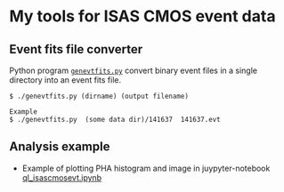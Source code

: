 # My tools for ISAS CMOS event data

## Event fits file converter 
Python program [`genevtfits.py`](enevtfits.py) convert binary event files in a single directory into an event fits file. 
```
$ ./genevtfits.py (dirname) (output filename)

Example 
$ ./genevtfits.py  (some data dir)/141637  141637.evt
```
## Analysis example
- Example of plotting PHA histogram and image in juypyter-notebook [ql_isascmosevt.ipynb](ql_isascmosevt.ipynb)
